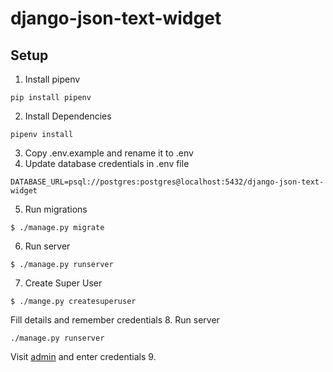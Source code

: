 # django-json-text-widget

## Setup

1. Install pipenv
```shell
pip install pipenv
```
2. Install Dependencies
```shell
pipenv install
```
3. Copy .env.example and rename it to .env
4. Update database credentials in .env file
```dotenv
DATABASE_URL=psql://postgres:postgres@localhost:5432/django-json-text-widget
```
5. Run migrations
```shell
$ ./manage.py migrate
```
6. Run server
```shell
$ ./manage.py runserver
```
7. Create Super User
```shell
$ ./mange.py createsuperuser
```
Fill details and remember credentials 
8. Run server
```shell
./manage.py runserver
```
Visit [admin](http://127.0.0.1:8000/admin) and enter credentials
9. 